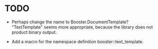 TODO
====

* Perhaps change the name to Booster.DocumentTemplate? "TextTemplate" seems more appropriate, because the library does not product binary output.

* Add a macro for the namespace definition booster::text_template.

